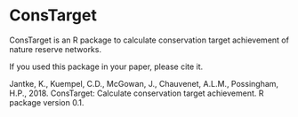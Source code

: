 # ConsTarget
ConsTarget is an R package to calculate conservation target achievement of nature reserve networks.

If you used this package in your paper, please cite it.

Jantke, K., Kuempel, C.D., McGowan, J., Chauvenet, A.L.M., Possingham, H.P., 2018. ConsTarget: Calculate conservation target achievement. R package version 0.1.

